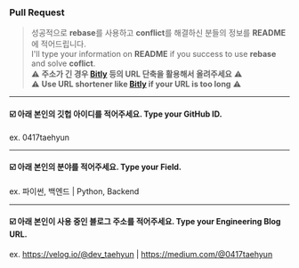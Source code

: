 ### Pull Request
> 성공적으로 **rebase**를 사용하고 **conflict**를 해결하신 분들의 정보를 **README**에 적어드립니다.  
> I'll type your information on **README** if you success to use **rebase** and solve **coflict**.  
> :warning: **주소가 긴 경우 [Bitly](https://bitly.com/) 등의 URL 단축을 활용해서 올려주세요** :warning:  
> :warning: **Use URL shortener like [Bitly](https://bitly.com/) if your URL is too long** :warning:

---

#### :ballot_box_with_check: 아래 본인의 깃헙 아이디를 적어주세요. Type your GitHub ID.
ex. 0417taehyun

---

#### :ballot_box_with_check: 아래 본인의 분야를 적어주세요. Type your Field.
ex. 파이썬, 백엔드 | Python, Backend

---

#### :ballot_box_with_check: 아래 본인이 사용 중인 블로그 주소를 적어주세요. Type your Engineering Blog URL.
ex. https://velog.io/@dev_taehyun | https://medium.com/@0417taehyun
